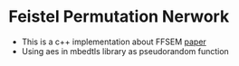 # Feistel Permutation Nerwork

- This is a c++ implementation about FFSEM [paper](https://csrc.nist.gov/csrc/media/projects/block-cipher-techniques/documents/bcm/proposed-modes/ffsem/ffsem-spec.pdf)
- Using aes in mbedtls library as pseudorandom function

